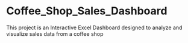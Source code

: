 # Coffee_Shop_Sales_Dashboard
This project is an Interactive Excel Dashboard designed to analyze and visualize sales data from a coffee shop
